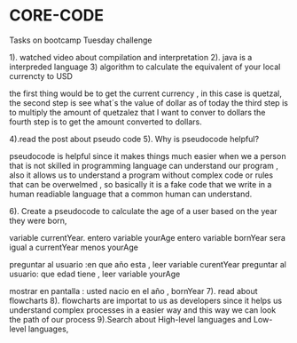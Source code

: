 
# CORE-CODE
Tasks  on bootcamp
Tuesday challenge 

1). watched video about compilation and interpretation 
2). java is a interpreded language 
3) algorithm  to calculate the equivalent of your local currencty to USD

the first thing would be to get the current currency , in this case is quetzal,
the second step is see what´s the value of dollar as of today 
the third step is to multiply the amount of quetzalez that I want to conver to dollars 
the fourth step is to get the amount converted to dollars. 

4).read the post about pseudo code 
5). Why is pseudocode helpful? 

pseudocode is helpful since it makes things much easier when we  a person that is not skilled in programming language can understand our program , also it allows us to understand a program without complex code or rules that can be overwelmed , so basically  it is a fake code that we write in a human readiable language that a common human can understand.

6). Create a pseudocode to calculate the  age of a user based on the year they were  born,

variable currentYear. entero 
variable yourAge  entero 
variable bornYear sera igual a currentYear menos yourAge

preguntar al usuario :en que año esta , leer variable curentYear
preguntar al usuario: que edad tiene , leer variable yourAge

mostrar en pantalla : usted nacio en el año , bornYear
7). read about flowcharts
8). flowcharts are importat to us as developers since it helps us understand complex processes  in a easier way and this way we can look the path of our process 
9).Search about High-level languages and Low-level languages,







